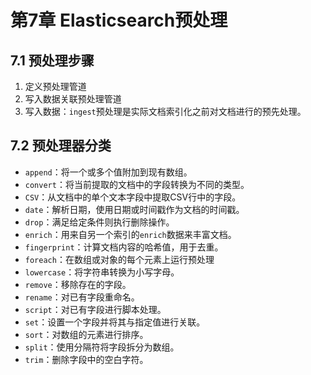 # 第7章 Elasticsearch预处理

## 7.1 预处理步骤

1. 定义预处理管道
2. 写入数据关联预处理管道
3. 写入数据：`ingest`预处理是实际文档索引化之前对文档进行的预先处理。

## 7.2 预处理器分类

- `append`：将一个或多个值附加到现有数组。
- `convert`：将当前提取的文档中的字段转换为不同的类型。
- `CSV`：从文档中的单个文本字段中提取CSV行中的字段。
- `date`：解析日期，使用日期或时间戳作为文档的时间戳。
- `drop`：满足给定条件则执行删除操作。
- `enrich`：用来自另一个索引的`enrich`数据来丰富文档。
- `fingerprint`：计算文档内容的哈希值，用于去重。
- `foreach`：在数组或对象的每个元素上运行预处理
- `lowercase`：将字符串转换为小写字母。
- `remove`：移除存在的字段。
- `rename`：对已有字段重命名。
- `script`：对已有字段进行脚本处理。
- `set`：设置一个字段并将其与指定值进行关联。
- `sort`：对数组的元素进行排序。
- `split`：使用分隔符将字段拆分为数组。
- `trim`：删除字段中的空白字符。